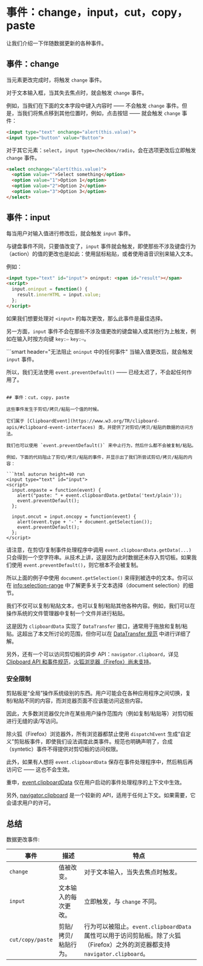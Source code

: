 # 事件：change，input，cut，copy，paste

让我们介绍一下伴随数据更新的各种事件。

## 事件：change

当元素更改完成时，将触发 `change` 事件。

对于文本输入框，当其失去焦点时，就会触发 `change` 事件。

例如，当我们在下面的文本字段中键入内容时 —— 不会触发 `change` 事件。但是，当我们将焦点移到其他位置时，例如，点击按钮 —— 就会触发 `change` 事件：

```html autorun height=40 run
<input type="text" onchange="alert(this.value)">
<input type="button" value="Button">
```

对于其它元素：`select`，`input type=checkbox/radio`，会在选项更改后立即触发 `change` 事件。

```html autorun height=40 run
<select onchange="alert(this.value)">
  <option value="">Select something</option>
  <option value="1">Option 1</option>
  <option value="2">Option 2</option>
  <option value="3">Option 3</option>
</select>
```


## 事件：input

每当用户对输入值进行修改后，就会触发 `input` 事件。

与键盘事件不同，只要值改变了，`input` 事件就会触发，即使那些不涉及键盘行为（action）的值的更改也是如此：使用鼠标粘贴，或者使用语音识别来输入文本。

例如：

```html autorun height=40 run
<input type="text" id="input"> oninput: <span id="result"></span>
<script>
  input.oninput = function() {
    result.innerHTML = input.value;
  };
</script>
```

如果我们想要处理对 `<input>` 的每次更改，那么此事件是最佳选择。

另一方面，`input` 事件不会在那些不涉及值更改的键盘输入或其他行为上触发，例如在输入时按方向键 `key:⇦` `key:⇨`。

```smart header="无法阻止 `oninput` 中的任何事件"
当输入值更改后，就会触发 `input` 事件。

所以，我们无法使用 `event.preventDefault()` —— 已经太迟了，不会起任何作用了。
```

## 事件：cut，copy，paste

这些事件发生于剪切/拷贝/粘贴一个值的时候。

它们属于 [ClipboardEvent](https://www.w3.org/TR/clipboard-apis/#clipboard-event-interfaces) 类，并提供了对剪切/拷贝/粘贴的数据的访问方法。

我们也可以使用 `event.preventDefault()` 来中止行为，然后什么都不会被复制/粘贴。

例如，下面的代码阻止了剪切/拷贝/粘贴的事件，并显示出了我们所尝试剪切/拷贝/粘贴的内容：

```html autorun height=40 run
<input type="text" id="input">
<script>
  input.onpaste = function(event) {
    alert("paste: " + event.clipboardData.getData('text/plain'));
    event.preventDefault();
  };

  input.oncut = input.oncopy = function(event) {
    alert(event.type + '-' + document.getSelection());
    event.preventDefault();
  };
</script>
```

请注意，在剪切/复制事件处理程序中调用 `event.clipboardData.getData(...)` 只会得到一个空字符串。从技术上讲，这是因为此时数据还未存入剪切板。如果我们使用 `event.preventDefault()`，则它根本不会被复制。

所以上面的例子中使用 `document.getSelection()` 来得到被选中的文本。你可以在 <info:selection-range> 中了解更多关于文本选择（document selection）的细节。

我们不仅可以复制/粘贴文本，也可以复制/粘贴其他各种内容。例如，我们可以在操作系统的文件管理器中复制一个文件并进行粘贴。

这是因为 `clipboardData` 实现了 `DataTransfer` 接口，通常用于拖放和复制/粘贴。这超出了本文所讨论的范围，但你可以在 [DataTransfer 规范](https://html.spec.whatwg.org/multipage/dnd.html#the-datatransfer-interface) 中进行详细了解。

另外，还有一个可以访问剪切板的异步 API：`navigator.clipboard`，详见 [Clipboard API 和事件规范](https://www.w3.org/TR/clipboard-apis/)，[火狐浏览器（Firefox）尚未支持](https://caniuse.com/async-clipboard)。

### 安全限制

剪贴板是“全局”操作系统级别的东西。用户可能会在各种应用程序之间切换，复制/粘贴不同的内容，而浏览器页面不应该能访问这些内容。

因此，大多数浏览器仅允许在某些用户操作范围内（例如复制/粘贴等）对剪切板进行无缝的读/写访问。

除火狐（Firefox）浏览器外，所有浏览器都禁止使用 `dispatchEvent` 生成“自定义”剪贴板事件，即使我们设法调度此类事件。规范也明确声明了，合成（syntetic）事件不得提供对剪切板的访问权限。

此外，如果有人想将 `event.clipboardData` 保存在事件处理程序中，然后稍后再访问它 —— 这也不会生效。

重申，[event.clipboardData](https://www.w3.org/TR/clipboard-apis/#clipboardevent-clipboarddata) 仅在用户启动的事件处理程序的上下文中生效。

另外, [navigator.clipboard](https://www.w3.org/TR/clipboard-apis/#h-navigator-clipboard) 是一个较新的 API，适用于任何上下文。如果需要，它会请求用户的许可。

## 总结

数据更改事件:

| 事件 | 描述 | 特点 |
|---------|----------|-------------|
| `change`| 值被改变。 | 对于文本输入，当失去焦点时触发。 |
| `input` | 文本输入的每次更改。 | 立即触发，与 `change` 不同。 |
| `cut/copy/paste` | 剪贴/拷贝/粘贴行为。 | 行为可以被阻止。`event.clipboardData` 属性可以用于访问剪贴板。除了火狐（Firefox）之外的浏览器都支持 `navigator.clipboard`。 |
